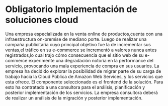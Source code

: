 # **Obligatorio Implementación de soluciones cloud**

Una empresa especializada en la venta online de productos,cuenta con una infraestructura on-premise de mediano porte.
Luego de realizar una campaña publicitaria cuyo principal objetivo fue la de incrementar sus ventas,el tráfico en su e-commerce se incrementó a valores nunca antes registrados,lo cual trajo cómo consecuencia que el sitio web de su e-commerce experimente una degradación notoria en la performance del servicio,
provocando una mala experiencia de compra en sus usuarios.
La empresa ha decidido explorar la posibilidad de migrar parte de su carga de trabajo hacia la Cloud Pública de Amazon Web Services, y los servicios que esta ofrece.
El componente seleccionado es el frontend de la solución.
Para esto ha contratado a una consultora para el análisis, planificación y posterior implementación de los servicios.
La empresa consultora deberá de realizar un análisis de la migración y posterior implementación.
